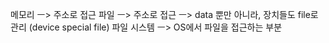 메모리
ㅡ> 주소로 접근
파일
ㅡ> 주소로 접근
ㅡ> data 뿐만 아니라, 장치들도 file로 관리 (device special file)
파일 시스템
ㅡ> OS에서 파일을 접근하는 부분
